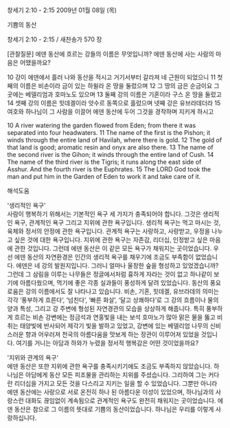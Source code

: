 창세기 2:10 - 2:15 
2009년 01월 08일 (목)

기쁨의 동산



창세기 2:10 - 2:15 / 새찬송가 570 장


[관찰질문]
에덴 동산에 흐르는 강들의 이름은 무엇입니까?
에덴 동산에 사는 사람의 마음은 어땠을까요?

10 강이 에덴에서 흘러 나와 동산을 적시고 거기서부터 갈라져 네 근원이 되었으니 
11 첫째의 이름은 비손이라 금이 있는 하윌라 온 땅을 둘렀으며 
12 그 땅의 금은 순금이요 그 곳에는 베델리엄과 호마노도 있으며 
13 둘째 강의 이름은 기혼이라 구스 온 땅을 둘렀고 
14 셋째 강의 이름은 힛데겔이라 앗수르 동쪽으로 흘렀으며 넷째 강은 유브라데더라 
15 여호와 하나님이 그 사람을 이끌어 에덴 동산에 두어 그것을 경작하며 지키게 하시고 

10 A river watering the garden flowed from Eden; from there it was separated into four headwaters. 
11 The name of the first is the Pishon; it winds through the entire land of Havilah, where there is gold. 
12 The gold of that land is good; aromatic resin and onyx are also there. 
13 The name of the second river is the Gihon; it winds through the entire land of Cush. 
14 The name of the third river is the Tigris; it runs along the east side of Asshur. And the fourth river is the Euphrates. 
15 The LORD God took the man and put him in the Garden of Eden to work it and take care of it.

해석도움





'생리적인 욕구'  
사람이 행복하기 위해서는 기본적인 욕구 세 가지가 충족되어야 합니다. 그것은 생리적인 욕구, 관계적인 욕구 그리고 지위에 관한 욕구입니다. 생리적 욕구는 먹고 마시는 것, 육체와 정서의 안정에 관한 욕구입니다. 관계적 욕구는 사랑하고, 사랑받고, 우정을 나누고 싶은 것에 대한 욕구입니다. 지위에 관한 욕구는 자존감, 리더십, 인정받고 싶은 마음에 관한 것입니다. 그런데 에덴 동산은 이 같은 모든 욕구가 채워지는 곳이었습니다. 우선 에덴 동산의 자연환경은 인간의 생리적 욕구를 채우기에 조금도 부족함이 없었습니다. 에덴은 네 강의 발원지입니다. 그러니 얼마나 울창한 숲을 형성하고 있었겠습니까? 그런데 그 삼림을 이루는 나무들은 정글에서처럼 흉하게 자라는 것이 없고 하나같이 보기에 아름다웠으며, 먹기에 좋은 각종 실과들이 풍성하게 달려 있었습니다. 동산의 풍요로움은 강의 이름에서도 잘 나타나고 있습니다. 비손, 기혼, 힛데겔, 유브라데의 의미는 각각 ‘풍부하게 흐른다’, ‘넘친다’, ‘빠른 화살’, ‘달고 상쾌하다’로 그 강의 흐름이나 물의 양과 특성, 그리고 강 주변에 형성된 자연경관의 모습을 상상하게 해줍니다. 특히 풍부하게 흐르는 비손 강변에는 정금석과 연홍빛을 내는 보석 호마노가 많아 맑은 물을 뚫고 비취는 태양빛에 반사되어 제각기 빛을 발하고 있었고, 강변에 있는 베델리엄 나무의 신비스러운 향과 어우러져 천국의 아름다움을 맛보게 하는 장관이 이루어져 있었을 것입니다. 여기를 거니는 아담과 하와가 누렸을 정서적 행복감은 어떤 것이었을까요?     

'지위와 관계의 욕구'  
에덴 동산은 또한 지위에 관한 욕구를 충족시키기에도 조금도 부족하지 않았습니다. 하나님은 아담에게 동산 모든 피조물을 관리하는 지위를 주셨습니다. 그리하여 그는 커다란 리더십을 가지고 모든 것을 다스리고 지키는 일을 할 수 있었습니다. 그뿐만 아니라 에덴 동산에는 사랑으로 서로 온전히 하나 된 아름다운 이성이 있었으며, 하나님과의 사랑스런 대화도 끊임없이 계속됨으로 관계적인 욕구도 완전히 채워지는 곳이었습니다. 에덴 동산은 참으로 그 이름의 뜻대로 기쁨의 동산이었습니다. 하나님은 우리를 이렇게 사랑하십니다.